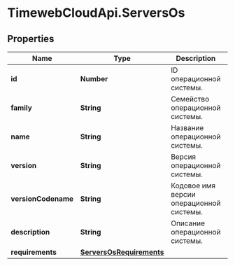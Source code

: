 # TimewebCloudApi.ServersOs

## Properties

Name | Type | Description | Notes
------------ | ------------- | ------------- | -------------
**id** | **Number** | ID операционной системы. | [optional] 
**family** | **String** | Семейство операционной системы. | [optional] 
**name** | **String** | Название операционной системы. | [optional] 
**version** | **String** | Версия операционной системы. | [optional] 
**versionCodename** | **String** | Кодовое имя версии операционной системы. | [optional] 
**description** | **String** | Описание операционной системы. | [optional] 
**requirements** | [**ServersOsRequirements**](ServersOsRequirements.md) |  | [optional] 


